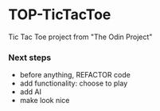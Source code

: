 # TOP-TicTacToe

Tic Tac Toe project from "The Odin Project"

### Next steps

- before anything, REFACTOR code
- add functionality: choose to play
- add AI
- make look nice

